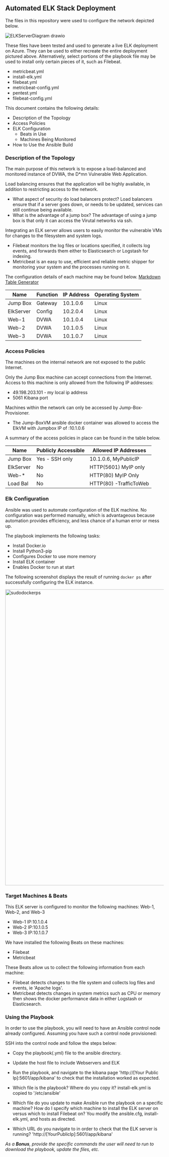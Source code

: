 ## Automated ELK Stack Deployment

The files in this repository were used to configure the network depicted below.

[](https://github.com/Bakerzpie/ElkProjectServer/blob/main/Diagrams/ELKServerDiagram.drawio.png)
![ELKServerDiagram drawio](https://user-images.githubusercontent.com/89584424/158386620-27f1487e-cd48-44cf-bcfe-2c2aa7c3a32a.png)

These files have been tested and used to generate a live ELK deployment on Azure. They can be used to either recreate the entire deployment pictured above. Alternatively, select portions of the playbook file may be used to install only certain pieces of it, such as Filebeat.

  - metricbeat.yml 
  - install-elk.yml 
  - filebeat.yml
  - metricbeat-config.yml
  - pentest.yml
  - filebeat-config.yml

This document contains the following details:
- Description of the Topology
- Access Policies
- ELK Configuration
  - Beats in Use
  - Machines Being Monitored
- How to Use the Ansible Build


### Description of the Topology

The main purpose of this network is to expose a load-balanced and monitored instance of DVWA, the D*mn Vulnerable Web Application.

Load balancing ensures that the application will be highly available, in addition to restricting access to the network. 
- What aspect of security do load balancers protect? Load balancers ensure that if a server goes down, or needs to be updated, services can still continue being available. 
- What is the advantage of a jump box? The advantage of using a jump box is that only it can access the Virutal networks via ssh.

Integrating an ELK server allows users to easily monitor the vulnerable VMs for changes to the filesystem and system logs.
- Filebeat monitors the log files or locations specified, it collects log events, and forwards them either to Elasticsearch or Logstash for indexing.
- Metricbeat is an easy to use, efficient and reliable metric shipper for monitoring your system and the processes running on it. 

The configuration details of each machine may be found below.
[Markdown Table Generator](http://www.tablesgenerator.com/markdown_tables)

| Name     | Function | IP Address | Operating System |
|----------|----------|------------|------------------|
| Jump Box | Gateway  | 10.1.0.6   | Linux            |
|ElkServer |  Config  | 10.2.0.4   | Linux            |
| Web-1    |   DVWA   | 10.1.0.4   | Linux            |
| Web-2    |   DVWA   | 10.1.0.5   | Linux            |
| Web-3    |   DVWA   | 10.1.0.7   | Linux            |

### Access Policies

The machines on the internal network are not exposed to the public Internet. 

Only the Jump Box machine can accept connections from the Internet. Access to this machine is only allowed from the following IP addresses:
- 49.198.203.101 - my local ip address
- 5061 Kibana port

Machines within the network can only be accessed by Jump-Box-Provisioner.
- The Jump-BoxVM ansible docker container was allowed to access the ElkVM with Jumpbox IP of :10.1.0.6

A summary of the access policies in place can be found in the table below.

| Name     | Publicly Accessible | Allowed IP Addresses |
|----------|---------------------|----------------------|
| Jump Box | Yes - SSH only      | 10.1.0.6, MyPublicIP |
|ElkServer | No                  | HTTP(5601) MyIP only |
| Web-*    | No                  | HTTP(80) MyIP Only   |
| Load Bal | No                  |HTTP(80) -TrafficToWeb|       

### Elk Configuration

Ansible was used to automate configuration of the ELK machine. No configuration was performed manually, which is advantageous because automation provides efficiency, and less chance of a human error or mess up.

The playbook implements the following tasks:

- Install Docker.io
- Install Python3-pip
- Configures Docker to use more memory
- Install ELK container
- Enables Docker to run at start

The following screenshot displays the result of running `docker ps` after successfully configuring the ELK instance.

[](sudodockerps.png)
<img width="937" alt="sudodockerps" src="https://user-images.githubusercontent.com/89584424/158386435-4e9c6611-f534-44eb-9476-8f3cf6e2c3b0.png">

### Target Machines & Beats
This ELK server is configured to monitor the following machines: Web-1, Web-2, and Web-3
- Web-1 IP:10.1.0.4
- Web-2 IP:10.1.0.5
- Web-3 IP:10.1.0.7

We have installed the following Beats on these machines: 
- Filebeat
- Metricbeat

These Beats allow us to collect the following information from each machine:
- Filebeat detects changes to the file system and collects log files and events, ie 'Apache logs'.
- Metricbeat detects changes in system metrics such as CPU or memory then shows the docker performance data in either Logstash or Elasticsearch.

### Using the Playbook
In order to use the playbook, you will need to have an Ansible control node already configured. Assuming you have such a control node provisioned: 

SSH into the control node and follow the steps below:
- Copy the playbook(.yml) file to the ansible directory.
- Update the host file to include Webservers and ELK
- Run the playbook, and navigate to the kibana page 'http://[Your Public Ip]:5601/app/kibana' to check that the installation worked as expected.

- Which file is the playbook? Where do you copy it? install-elk.yml is copied to '/etc/ansible'
- Which file do you update to make Ansible run the playbook on a specific machine? How do I specify which machine to install the ELK server on versus which to install Filebeat on? You modify the ansible.cfg, install-elk.yml, and hosts as directed. 
- Which URL do you navigate to in order to check that the ELK server is running? 'http://[YourPublicIp]:5601/app/kibana'

_As a **Bonus**, provide the specific commands the user will need to run to download the playbook, update the files, etc._
